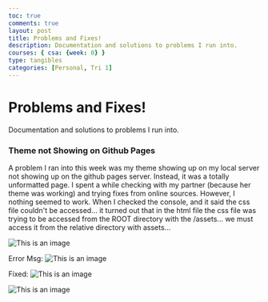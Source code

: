 ```yaml
---
toc: true
comments: true
layout: post
title: Problems and Fixes!
description: Documentation and solutions to problems I run into. 
courses: { csa: {week: 0} }
type: tangibles
categories: [Personal, Tri 1]
---
```

# Problems and Fixes!
Documentation and solutions to problems I run into. 

### Theme not Showing on Github Pages
A problem I ran into this week was my theme showing up on my local server not showing up on the github pages server. Instead, it was a totally unformatted page. I spent a while checking with my partner (because her theme was working) and trying fixes from online sources. However, I nothing seemed to work. When I checked the console, and it said the css file couldn't be accessed... it turned out that in the html file the css file was trying to be accessed from the ROOT directory with the /assets... we must access it from the relative directory with assets...

![This is an image](https://media.discordapp.net/attachments/891206559055638579/1143958994298343607/Screen_Shot_2023-08-22_at_9.18.28_PM.jpg?width=1644&height=884)

Error Msg:
![This is an image](https://media.discordapp.net/attachments/891206559055638579/1143958994587754596/Screen_Shot_2023-08-22_at_9.18.33_PM.jpg?width=1644&height=382)

Fixed:
![This is an image](https://media.discordapp.net/attachments/891206559055638579/1143958995120427128/Screen_Shot_2023-08-23_at_10.15.35_AM.jpg?width=1644&height=218)

![This is an image](https://media.discordapp.net/attachments/891206559055638579/1143958994860392549/Screen_Shot_2023-08-23_at_10.14.40_AM.jpg?width=1446&height=930)